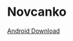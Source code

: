 # Novcanko
[Android Download](https://drive.google.com/drive/folders/1wL0rICI1lWWIeS_O4etd5PyW-ORft6vP?usp=sharing)
